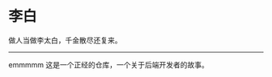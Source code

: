 # 李白
做人当做李太白，千金散尽还复来。  
*****
[](http://pqjvqtwoe.bkt.clouddn.com/9358011-b73512f6674333e9.jpg)
emmmmm 这是一个正经的仓库，一个关于后端开发者的故事。

